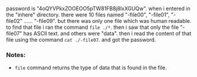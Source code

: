 password is "4oQYVPkxZOOEOO5pTW81FB8j8lxXGUQw". 
when i entered in the "inhere" directory. there were 10 files named "-file00", "-file01", "-file02" ...... "-file09".  but there was only one file which was human readable. to find that file i ran the command `file ./*`. then i saw that only the file "-file07" has ASCII text. and others were "data". then i read the content of that file using the command `cat ./-file07`. and got the password.

### Notes: 
- `file` command returns the type of data that is found in the file. 